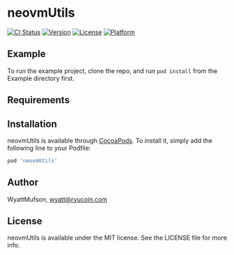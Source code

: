 # neovmUtils

[![CI Status](https://img.shields.io/travis/WyattMufson/neovmUtils.svg?style=flat)](https://travis-ci.org/WyattMufson/neovmUtils)
[![Version](https://img.shields.io/cocoapods/v/neovmUtils.svg?style=flat)](https://cocoapods.org/pods/neovmUtils)
[![License](https://img.shields.io/cocoapods/l/neovmUtils.svg?style=flat)](https://cocoapods.org/pods/neovmUtils)
[![Platform](https://img.shields.io/cocoapods/p/neovmUtils.svg?style=flat)](https://cocoapods.org/pods/neovmUtils)

## Example

To run the example project, clone the repo, and run `pod install` from the Example directory first.

## Requirements

## Installation

neovmUtils is available through [CocoaPods](https://cocoapods.org). To install
it, simply add the following line to your Podfile:

```ruby
pod 'neovmUtils'
```

## Author

WyattMufson, wyatt@ryucoin.com

## License

neovmUtils is available under the MIT license. See the LICENSE file for more info.
